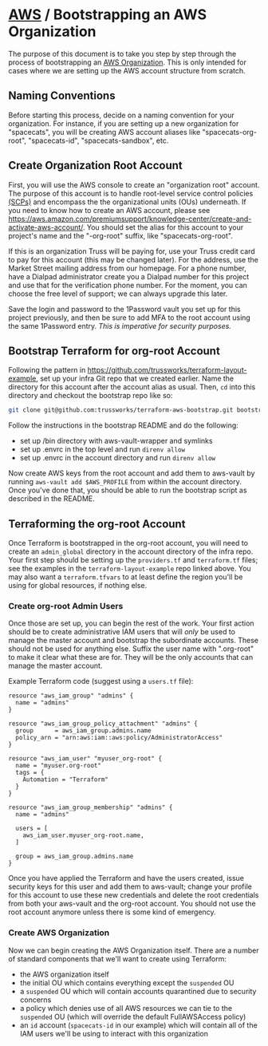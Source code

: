 # [AWS](./README.md) / Bootstrapping an AWS Organization

The purpose of this document is to take you step by step through the
process of bootstrapping an [AWS Organization](./aws-organizations.md).
This is only intended for cases where we are setting up the AWS account
structure from scratch.

## Naming Conventions

Before starting this process, decide on a naming convention for your
organization. For instance, if you are setting up a new organization
for "spacecats", you will be creating AWS account aliases like
"spacecats-org-root", "spacecats-id", "spacecats-sandbox", etc.

## Create Organization Root Account

First, you will use the AWS console to create an "organization root"
account. The purpose of this account is to handle root-level service
control policies [(SCPs)](https://docs.aws.amazon.com/organizations/latest/userguide/orgs_manage_policies_scp.html)
and encompass the the organizational units (OUs) underneath. If you
need to know how to create an AWS account, please see
<https://aws.amazon.com/premiumsupport/knowledge-center/create-and-activate-aws-account/>.
You should set the alias for this account to your project's name and
the "-org-root" suffix, like "spacecats-org-root".

If this is an organization Truss will be paying for, use your Truss
credit card to pay for this account (this may be changed later). For
the address, use the Market Street mailing address from our homepage.
For a phone number, have a Dialpad administrator create you a Dialpad
number for this project and use that for the verification phone number.
For the moment, you can choose the free level of support; we can always
upgrade this later.

Save the login and password to the 1Password vault you set up for this
project previously, and then be sure to add MFA to the root account using
the same 1Password entry. *This is imperative for security purposes.*

## Bootstrap Terraform for org-root Account

Following the pattern in <https://github.com/trussworks/terraform-layout-example>,
set up your infra Git repo that we created earlier. Name the directory for this
account after the account alias as usual. Then, `cd` into this directory and
checkout the bootstrap repo like so:

```bash
git clone git@github.com:trussworks/terraform-aws-bootstrap.git bootstrap
```

Follow the instructions in the bootstrap README and do the following:

* set up /bin directory with aws-vault-wrapper and symlinks
* set up .envrc in the top level and run `direnv allow`
* set up .envrc in the account directory and run `direnv allow`

Now create AWS keys from the root account and add them to aws-vault by
running `aws-vault add $AWS_PROFILE` from within the account directory.
Once you've done that, you should be able to run the bootstrap script as
described in the README.

## Terraforming the org-root Account

Once Terraform is bootstrapped in the org-root account, you will need to
create an `admin_global` directory in the account directory of the infra
repo. Your first step should be setting up the `providers.tf` and
`terraform.tf` files; see the examples in the `terraform-layout-example`
repo linked above. You may also want a `terraform.tfvars` to at least
define the region you'll be using for global resources, if nothing else.

### Create org-root Admin Users

Once those are set up, you can begin the rest of the work. Your first
action should be to create administrative IAM users that will *only* be
used to manage the master account and bootstrap the subordinate accounts.
These should not be used for anything else. Suffix the user name with
".org-root" to make it clear what these are for. They will be the only
accounts that can manage the master account.

Example Terraform code (suggest using a `users.tf` file):

```hcl
resource "aws_iam_group" "admins" {
  name = "admins"
}

resource "aws_iam_group_policy_attachment" "admins" {
  group      = aws_iam_group.admins.name
  policy_arn = "arn:aws:iam::aws:policy/AdministratorAccess"
}

resource "aws_iam_user" "myuser_org-root" {
  name = "myuser.org-root"
  tags = {
    Automation = "Terraform"
  }
}

resource "aws_iam_group_membership" "admins" {
  name = "admins"

  users = [
    aws_iam_user.myuser_org-root.name,
  ]

  group = aws_iam_group.admins.name
}
```

Once you have applied the Terraform and have the users created, issue
security keys for this user and add them to aws-vault; change your
profile for this account to use these new credentials and delete the
root credentials from both your aws-vault and the org-root account. You
should not use the root account anymore unless there is some kind of
emergency.

### Create AWS Organization

Now we can begin creating the AWS Organization itself. There are a
number of standard components that we'll want to create using Terraform:

* the AWS organization itself
* the initial OU which contains everything except the `suspended` OU
* a `suspended` OU which will contain accounts quarantined due to
  security concerns
* a policy which denies use of all AWS resources we can tie to the
  `suspended` OU (which will override the default FullAWSAccess policy)
* an `id` account (`spacecats-id` in our example) which will contain
  all of the IAM users we'll be using to interact with this organization
